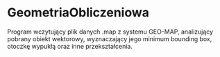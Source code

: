 # GeometriaObliczeniowa
Program wczytujący plik danych .map z systemu GEO-MAP, analizujący pobrany obiekt wektorowy, wyznaczający jego minimum bounding box, otoczkę wypukłą oraz inne przekształcenia. 
